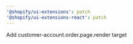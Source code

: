 ```yaml
---
'@shopify/ui-extensions': patch
'@shopify/ui-extensions-react': patch
---
```


Add customer-account.order.page.render target
